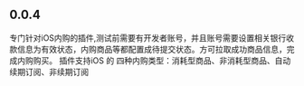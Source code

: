 ## 0.0.4

专门针对iOS内购的插件,测试前需要有开发者账号，并且账号需要设置相关银行收款信息为有效状态，内购商品等都配置成待提交状态。方可拉取成功商品信息，完成内购购买。
插件支持iOS 的 四种内购类型：消耗型商品、非消耗型商品、自动续期订阅、非续期订阅
